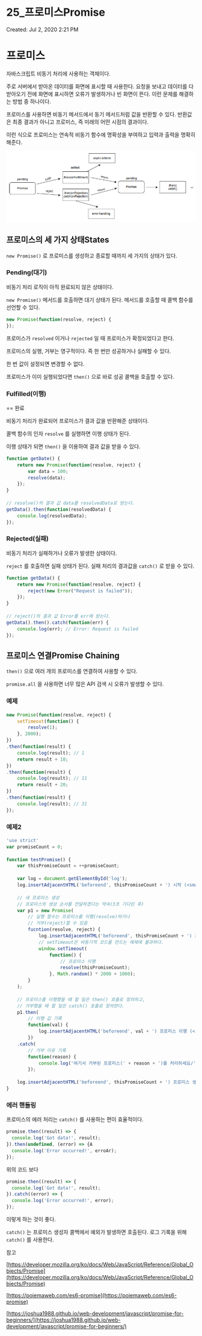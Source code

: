 # 25_프로미스Promise

Created: Jul 2, 2020 2:21 PM

# 프로미스

자바스크립트 비동기 처리에 사용하는 객체이다. 

주로 서버에서 받아온 데이터를 화면에 표시할 때 사용한다. 요청을 보내고 데이터를 다 받아오기 전에 화면에 표시하면 오류가 발생하거나 빈 화면이 뜬다. 이런 문제를 해결하는 방법 중 하나이다.

프로미스를 사용하면 비동기 메서드에서 동기 메서드처럼 값을 반환할 수 있다. 반환값은 최종 결과가 아니고 프로미스, 즉 미래의 어떤 시점의 결과이다.

이런 식으로 프로미스는 연속적 비동기 함수에 명확성을 부여하고 입력과 출력을 명확히 해준다.

![25-1.png](./images/25-1.png)

## 프로미스의 세 가지 상태States

`new Promise()` 로 프로미스를 생성하고 종료할 때까지 세 가지의 상태가 있다.

### Pending(대기)

비동기 처리 로직이 아직 완료되지 않은 상태이다.

`new Promise()` 메서드를 호출하면 대기 상태가 된다. 메서드를 호출할 때 콜백 함수를 선언할 수 있다.

```jsx
new Promise(function(resolve, reject) {
});
```

프로미스가 `resolved` 이거나 `rejected` 일 때 프로미스가 확정되었다고 한다.

프로미스의 실행, 거부는 영구적이다. 즉 한 번만 성공하거나 실패할 수 있다.

한 번 값이 설정되면 변경할 수 없다.

프로미스가 이미 실행되었다면 `then()` 으로 바로 성공 콜백을 호출할 수 있다.

### Fulfilled(이행)

== 완료

비동기 처리가 완료되어 프로미스가 결과 값을 반환해준 상태이다.

콜백 함수의 인자 `resolve` 를 실행하면 이행 상태가 된다.

이행 상태가 되면 `then()` 을 이용하여 결과 값을 받을 수 있다.

```jsx
function getDate() {
	return new Promise(function(resolve, reject) {
		var data = 100;
		resolve(data);
	});
}

// resolve()의 결과 값 data를 resolvedData로 받는다.
getData().then(function(resolvedData) {
	console.log(resolvedData);
});
```

### Rejected(실패)

비동기 처리가 실패하거나 오류가 발생한 상태이다.

`reject` 를 호출하면 실패 상태가 된다. 실패 처리의 결과값을 `catch()` 로 받을 수 있다.

```jsx
function getData() {
	return new Promise(function(resolve, reject) {
		reject(new Error("Request is failed"));
	});
}

// reject()의 결과 값 Error를 err에 받는다.
getData().then().catch(function(err) {
	console.log(err); // Error: Request is failed
});
```

## 프로미스 연결Promise Chaining

`then()` 으로 여러 개의 프로미스를 연결하여 사용할 수 있다.

`promise.all` 을 사용하면 너무 많은 API 검색 시 오류가 발생할 수 있다.

### 예제

```jsx
new Promise(function(resolve, reject) {
	setTimeout(function() {
		resolve(1);
	}, 2000);
})
.then(function(result) {
	console.log(result); // 1
	return result + 10;
})
.then(function(result) {
	console.log(result); // 11
	return result + 20;
})
.then(function(result) {
	console.log(result); // 31
});
```

### 예제2

```jsx
'use strict'
var promiseCount = 0;

function testPromise() {
	var thisPromiseCount = ++promiseCount;
	
	var log = document.getElementById('log');
	log.insertAdjacentHTML('beforeend', thisPromiseCount + ') 시작 (<small>동기적 코드 시작</small>)<br/>');
	
	// 새 프로미스 생성
	// 프로미스의 생성 순서를 전달하겠다는 약속(3초 기다린 후)
	var p1 = new Promise( 
		// 실행 함수는 프로미스를 이행(resolve)하거나
		// 거부(reject)할 수 있음
		fucntion(resolve, reject) {
			log.insertAdjacentHTML('beforeend', thisPromiseCount + ') 프로미스 시작 (<small>비동기적 코드 시작</small>)<br/>');
			// setTimeout은 비동기적 코드를 만드는 예제에 불과하다.
			window.setTimeout(
				function() {
					// 프로미스 이행
					resolve(thisPromiseCount);
				}, Math.random() * 2000 + 1000);
		}
	);
	
	// 프로미스를 이행했을 때 할 일은 then() 호출로 정의하고, 
	// 거부했을 때 할 일은 catch() 호출로 정의한다.
	p1.then(
		// 이행 값 기록
		function(val) {
			log.insertAdjacentHTML('beforeend', val + ') 프로미스 이행 (<small>비동기적 코드 종료</small>)<br/>');
		})
	.catch( 
		// 거부 이유 기록
		function(reason) {
			console.log('여기서 거부된 프로미스(' + reason + ')를 처리하세요/');
		});

	log.insertAdjacentHTML('beforeend', thisPromiseCount + ') 프로미스 생성 (<small>동기적 코드 종료</small>)<br/>');
}
```

### 에러 핸들링

프로미스의 에러 처리는 `catch()` 를 사용하는 편이 효율적이다.

```jsx
promise.then((result) => {
  console.log('Got data!', result);
}).then(undefined, (error) => {A
  console.log('Error occurred!', erroAr);
});
```

위의 코드 보다

```jsx
promise.then((result) => {
  console.log('Got data!', result);
}).catch((error) => {
  console.log('Error occurred!', error);
});
```

이렇게 하는 것이 좋다. 

`catch()` 는 프로미스 생성자 콜백에서 예외가 발생하면 호출된다. 로그 기록을 위해 `catch()` 를 사용한다.

참고

[https://developer.mozilla.org/ko/docs/Web/JavaScript/Reference/Global_Objects/Promise](https://developer.mozilla.org/ko/docs/Web/JavaScript/Reference/Global_Objects/Promise)

[https://poiemaweb.com/es6-promise](https://poiemaweb.com/es6-promise)

[https://joshua1988.github.io/web-development/javascript/promise-for-beginners/](https://joshua1988.github.io/web-development/javascript/promise-for-beginners/)